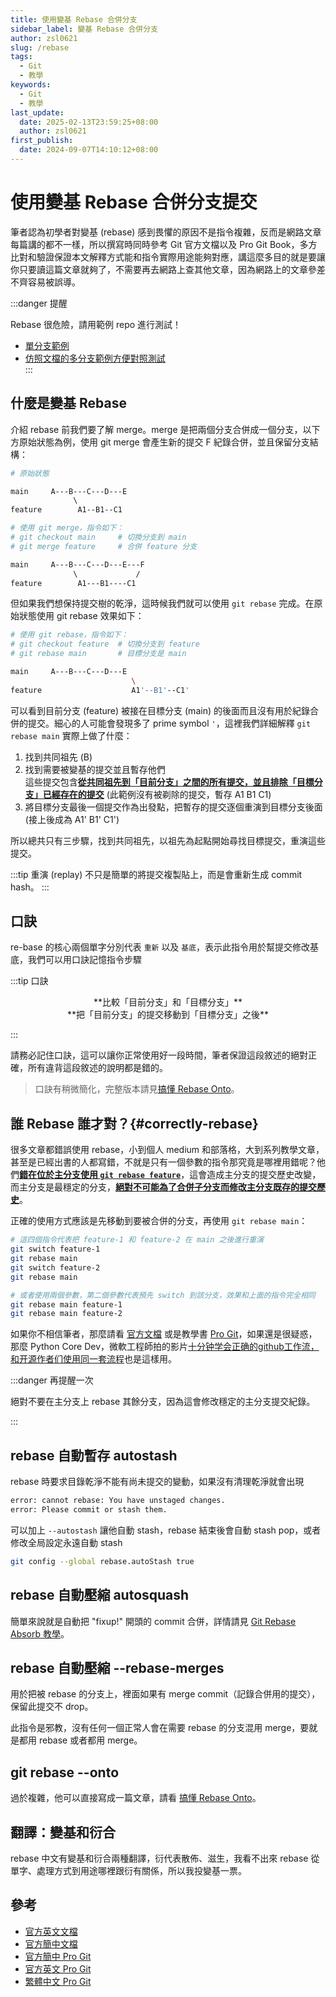 ```yaml
---
title: 使用變基 Rebase 合併分支
sidebar_label: 變基 Rebase 合併分支
author: zsl0621
slug: /rebase
tags:
  - Git
  - 教學
keywords:
  - Git
  - 教學
last_update:
  date: 2025-02-13T23:59:25+08:00
  author: zsl0621
first_publish:
  date: 2024-09-07T14:10:12+08:00
---
```


# 使用變基 Rebase 合併分支提交

筆者認為初學者對變基 (rebase) 感到畏懼的原因不是指令複雜，反而是網路文章每篇講的都不一樣，所以撰寫時同時參考 Git 官方文檔以及 Pro Git Book，多方比對和驗證保證本文解釋方式能和指令實際用途能夠對應，講這麼多目的就是要讓你只要讀這篇文章就夠了，不需要再去網路上查其他文章，因為網路上的文章參差不齊容易被誤導。

:::danger 提醒

Rebase 很危險，請用範例 repo 進行測試！

- [單分支範例](https://github.com/PIC16B/git-practice)  
- [仿照文檔的多分支範例方便對照測試](https://github.com/ZhenShuo2021/rebase-onto-playground)  
:::

## 什麼是變基 Rebase

介紹 rebase 前我們要了解 merge。merge 是把兩個分支合併成一個分支，以下方原始狀態為例，使用 git merge 會產生新的提交 F 紀錄合併，並且保留分支結構：

```sh
# 原始狀態

main     A---B---C---D---E
              \         
feature        A1--B1--C1 
```

```sh
# 使用 git merge，指令如下：
# git checkout main     # 切換分支到 main
# git merge feature     # 合併 feature 分支

main     A---B---C---D---E---F
              \             /
feature        A1---B1----C1 
```

但如果我們想保持提交樹的乾淨，這時候我們就可以使用 `git rebase` 完成。在原始狀態使用 git rebase 效果如下：

```sh
# 使用 git rebase，指令如下：
# git checkout feature  # 切換分支到 feature
# git rebase main       # 目標分支是 main

main     A---B---C---D---E
                           \
feature                    A1'--B1'--C1'
```

可以看到目前分支 (feature) 被接在目標分支 (main) 的後面而且沒有用於紀錄合併的提交。細心的人可能會發現多了 prime symbol `'`，這裡我們詳細解釋 `git rebase main` 實際上做了什麼：

1. 找到共同祖先 (B)
2. 找到需要被變基的提交並且暫存他們  
  這些提交包含<u>**從共同祖先到「目前分支」之間的所有提交，並且排除「目標分支」已經存在的提交**</u> (此範例沒有被剃除的提交，暫存 A1 B1 C1)
3. 將目標分支最後一個提交作為出發點，把暫存的提交逐個重演到目標分支後面 (接上後成為 A1' B1' C1')

所以總共只有三步驟，找到共同祖先，以祖先為起點開始尋找目標提交，重演這些提交。

:::tip 重演 (replay)
不只是簡單的將提交複製貼上，而是會重新生成 commit hash。
:::

## 口訣

re-base 的核心兩個單字分別代表 `重新` 以及 `基底`，表示此指令用於幫提交修改基底，我們可以用口訣記憶指令步驟

:::tip 口訣

<center>**比較「目前分支」和「目標分支」**</center>
<center>**把「目前分支」的提交移動到「目標分支」之後**</center>

:::

請務必記住口訣，這可以讓你正常使用好一段時間，筆者保證這段敘述的絕對正確，所有違背這段敘述的說明都是錯的。

> 口訣有稍微簡化，完整版本請見[搞懂 Rebase Onto](/git/rebase-onto)。

## 誰 Rebase 誰才對？{#correctly-rebase}

很多文章都錯誤使用 rebase，小到個人 medium 和部落格，大到系列教學文章，甚至是已經出書的人都寫錯，不就是只有一個參數的指令那究竟是哪裡用錯呢？他們<u>**錯在位於主分支使用 `git rebase feature`**</u>，這會造成主分支的提交歷史改變，而主分支是最穩定的分支，<u>**絕對不可能為了合併子分支而修改主分支既存的提交歷史**</u>。

正確的使用方式應該是先移動到要被合併的分支，再使用 `git rebase main`：

```sh
# 這四個指令代表把 feature-1 和 feature-2 在 main 之後進行重演
git switch feature-1
git rebase main
git switch feature-2
git rebase main

# 或者使用兩個參數，第二個參數代表預先 switch 到該分支，效果和上面的指令完全相同
git rebase main feature-1
git rebase main feature-2
```

如果你不相信筆者，那麼請看 [官方文檔](https://git-scm.com/docs/git-rebase/zh_HANS-CN) 或是教學書 [Pro Git](https://iissnan.com/progit/html/zh-tw/ch3_6.html)，如果還是很疑惑，那麼 Python Core Dev，微軟工程師拍的影片[十分钟学会正确的github工作流，和开源作者们使用同一套流程](https://www.youtube.com/watch?v=uj8hjLyEBmU&t=439s&pp=ygUM56K86L6y6auY5aSp)也是這樣用。

:::danger 再提醒一次

絕對不要在主分支上 rebase 其餘分支，因為這會修改穩定的主分支提交紀錄。

:::

## rebase 自動暫存 autostash

rebase 時要求目錄乾淨不能有尚未提交的變動，如果沒有清理乾淨就會出現

```sh
error: cannot rebase: You have unstaged changes.
error: Please commit or stash them.
```

可以加上 `--autostash` 讓他自動 stash，rebase 結束後會自動 stash pop，或者修改全局設定永遠自動 stash

```sh
git config --global rebase.autoStash true
```

## rebase 自動壓縮 autosquash

簡單來說就是自動把 "fixup!" 開頭的 commit 合併，詳情請見 [Git Rebase Absorb 教學](/git/git-absorb)。

## rebase 自動壓縮 --rebase-merges

用於把被 rebase 的分支上，裡面如果有 merge commit（記錄合併用的提交），保留此提交不 drop。

此指令是邪教，沒有任何一個正常人會在需要 rebase 的分支混用 merge，要就是都用 rebase 或者都用 merge。

## git rebase --onto

過於複雜，他可以直接寫成一篇文章，請看 [搞懂 Rebase Onto](/git/rebase-onto)。

## 翻譯：變基和衍合

rebase 中文有變基和衍合兩種翻譯，衍代表散佈、滋生，我看不出來 rebase 從單字、處理方式到用途哪裡跟衍有關係，所以我投變基一票。

## 參考

- [官方英文文檔](https://git-scm.com/docs/git-rebase)
- [官方簡中文檔](https://git-scm.com/docs/git-rebase/zh_HANS-CN)
- [官方簡中 Pro Git](https://git-scm.com/book/zh/v2/Git-%e5%88%86%e6%94%af-%e5%8f%98%e5%9f%ba)
- [官方英文 Pro Git](https://git-scm.com/book/en/v2/Git-Branching-Rebasing)
- [繁體中文 Pro Git](https://iissnan.com/progit/html/zh-tw/ch3_6.html)
